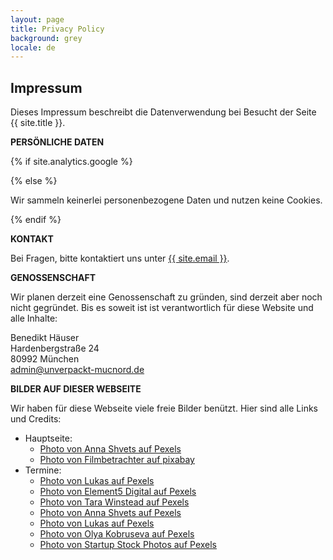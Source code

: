 ```yaml
---
layout: page
title: Privacy Policy
background: grey
locale: de
---
```


<div class="col-lg-12 text-center">
	<h2 class="section-heading text-uppercase">Impressum</h2>
</div>

Dieses Impressum beschreibt die Datenverwendung bei Besucht der Seite {{ site.title }}.

**PERSÖNLICHE DATEN**

{% if site.analytics.google %}

{% else %}

Wir sammeln keinerlei personenbezogene Daten und nutzen keine Cookies.

{% endif %}

**KONTAKT**

Bei Fragen, bitte kontaktiert uns unter <a href="mailto:{{ site.email }}">{{ site.email }}</a>.


**GENOSSENSCHAFT**

Wir planen derzeit eine Genossenschaft zu gründen, sind derzeit aber noch nicht gegründet. Bis es soweit ist ist verantwortlich für diese Website und alle Inhalte:

Benedikt Häuser\
Hardenbergstraße 24\
80992 München\
 <a href="mailto:admin@unverpackt-mucnord.de">admin@unverpackt-mucnord.de</a>


**BILDER AUF DIESER WEBSEITE**

Wir haben für diese Webseite viele freie Bilder benützt. Hier sind alle Links und Credits:

- Hauptseite:
	- [Photo von Anna Shvets auf Pexels](https://www.pexels.com/photo/crop-unrecognizable-woman-squashing-plastic-bottle-5218009/)
	- [Photo von Filmbetrachter auf pixabay](https://pixabay.com/de/photos/zero-waste-null-abfall-vegan-4844683/)
- Termine:
	- [Photo von Lukas auf Pexels](https://www.pexels.com/photo/charts-on-black-wooden-table-669622/)
	- [Photo von Element5 Digital auf Pexels](https://www.pexels.com/photo/person-dropping-paper-on-box-1550337/)
	- [Photo von Tara Winstead auf Pexels](https://www.pexels.com/photo/retro-traditional-paper-indoors-6690248/)
	- [Photo von Anna Shvets auf Pexels](https://www.pexels.com/photo/crop-unrecognizable-woman-squashing-plastic-bottle-5218009/)
	- [Photo von Lukas auf Pexels](https://www.pexels.com/photo/charts-on-black-wooden-table-669622/)
	- [Photo von Olya Kobruseva auf Pexels](https://www.pexels.com/photo/question-marks-on-paper-crafts-5428833/)
	- [Photo von Startup Stock Photos auf Pexels](https://www.pexels.com/photo/person-holding-black-pen-while-sitting-7095/)






	




